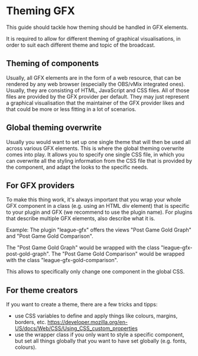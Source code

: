 # Theming GFX

This guide should tackle how theming should be handled in GFX elements.

It is required to allow for different theming of graphical visualisations, in order to suit each different theme and topic of the broadcast.

## Theming of components

Usually, all GFX elements are in the form of a web resource, that can be rendered by any web browser (especially the OBS/vMix integrated ones). Usually, they are consisting of HTML, JavaScript and CSS files.
All of those files are provided by the GFX provider per default. They may just represent a graphical visualisation that the maintainer of the GFX provider likes and that could be more or less fitting in a lot of scenarios.

## Global theming overwrite

Usually you would want to set up one single theme that will then be used all across various GFX elements. This is where the global theming overwrite comes into play. It allows you to specify one single CSS file, in which you can
overwrite all the styling information from the CSS file that is provided by the component, and adapt the looks to the specific needs.

## For GFX providers

To make this thing work, it's always important that you wrap your whole GFX component in a class (e.g. using an HTML div element) that is specific to your plugin and GFX (we recommend to use the plugin name). For plugins that describe multiple
GFX elements, also describe what it is.

Example: The plugin "league-gfx" offers the views "Post Game Gold Graph" and "Post Game Gold Comparison".

The "Post Game Gold Graph" would be wrapped with the class "league-gfx-post-gold-graph".
The "Post Game Gold Comparison" would be wrapped with the class "league-gfx-gold-comparison".

This allows to specifically only change one component in the global CSS.

## For theme creators

If you want to create a theme, there are a few tricks and tipps:

- use CSS variables to define and apply things like colours, margins, borders, etc. https://developer.mozilla.org/en-US/docs/Web/CSS/Using_CSS_custom_properties
- use the wrapper class if you only want to style a specific component, but set all things globally that you want to have set globally (e.g. fonts, colours).
